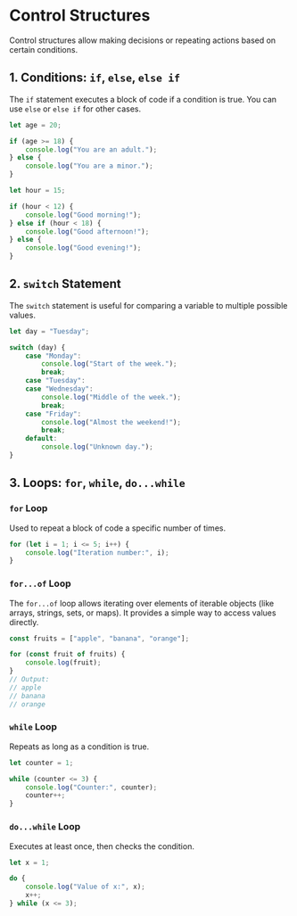 # Control Structures

Control structures allow making decisions or repeating actions based on certain conditions.

## 1. Conditions: `if`, `else`, `else if`

The `if` statement executes a block of code if a condition is true. You can use `else` or `else if` for other cases.

```javascript
let age = 20;

if (age >= 18) {
    console.log("You are an adult.");
} else {
    console.log("You are a minor.");
}

let hour = 15;

if (hour < 12) {
    console.log("Good morning!");
} else if (hour < 18) {
    console.log("Good afternoon!");
} else {
    console.log("Good evening!");
}
```

## 2. `switch` Statement

The `switch` statement is useful for comparing a variable to multiple possible values.

```javascript
let day = "Tuesday";

switch (day) {
    case "Monday":
        console.log("Start of the week.");
        break;
    case "Tuesday":
    case "Wednesday":
        console.log("Middle of the week.");
        break;
    case "Friday":
        console.log("Almost the weekend!");
        break;
    default:
        console.log("Unknown day.");
}
```

## 3. Loops: `for`, `while`, `do...while`

### `for` Loop

Used to repeat a block of code a specific number of times.

```javascript
for (let i = 1; i <= 5; i++) {
    console.log("Iteration number:", i);
}
```

### `for...of` Loop

The `for...of` loop allows iterating over elements of iterable objects (like arrays, strings, sets, or maps). It provides a simple way to access values directly.

```javascript
const fruits = ["apple", "banana", "orange"];

for (const fruit of fruits) {
    console.log(fruit);
}
// Output:
// apple
// banana
// orange
```

### `while` Loop

Repeats as long as a condition is true.

```javascript
let counter = 1;

while (counter <= 3) {
    console.log("Counter:", counter);
    counter++;
}
```

### `do...while` Loop

Executes at least once, then checks the condition.

```javascript
let x = 1;

do {
    console.log("Value of x:", x);
    x++;
} while (x <= 3);
```

